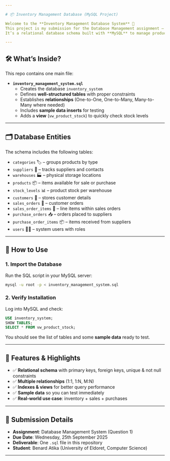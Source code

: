 ```yaml
---

# 📦 Inventory Management Database (MySQL Project)

Welcome to the **Inventory Management Database System** 🎉  
This project is my submission for the Database Management assignment — Question 1.  
It’s a relational database schema built with **MySQL** to manage products, customers, suppliers, warehouses, sales, and purchases.  

---
```


## 🛠️ What’s Inside?
This repo contains one main file:  

- **`inventory_management_system.sql`**  
  - Creates the database `inventory_system`  
  - Defines **well-structured tables** with proper constraints  
  - Establishes **relationships** (One-to-One, One-to-Many, Many-to-Many where needed)  
  - Includes **sample data inserts** for testing  
  - Adds a **view** (`vw_product_stock`) to quickly check stock levels  

---

## 🗂️ Database Entities
The schema includes the following tables:
- `categories` 🏷️ – groups products by type  
- `suppliers` 🚚 – tracks suppliers and contacts  
- `warehouses` 🏭 – physical storage locations  
- `products` 📦 – items available for sale or purchase  
- `stock_levels` 📊 – product stock per warehouse  
- `customers` 🙋 – stores customer details  
- `sales_orders` 🧾 – customer orders  
- `sales_order_items` 🛒 – line items within sales orders  
- `purchase_orders` 📥 – orders placed to suppliers  
- `purchase_order_items` 📦 – items received from suppliers  
- `users` 👩‍💻 – system users with roles  

---

## 🚀 How to Use

### 1. Import the Database
Run the SQL script in your MySQL server:
```bash
mysql -u root -p < inventory_management_system.sql
````

### 2. Verify Installation

Log into MySQL and check:

```sql
USE inventory_system;
SHOW TABLES;
SELECT * FROM vw_product_stock;
```

You should see the list of tables and some **sample data** ready to test.

---

## 🎯 Features & Highlights

* ✅ **Relational schema** with primary keys, foreign keys, unique & not null constraints
* ✅ **Multiple relationships** (1:1, 1\:N, M\:N)
* ✅ **Indexes & views** for better query performance
* ✅ **Sample data** so you can test immediately
* ✅ **Real-world use case**: inventory + sales + purchases

---

## 📌 Submission Details

* **Assignment**: Database Management System (Question 1)
* **Due Date**: Wednesday, 25th September 2025
* **Deliverable**: One `.sql` file in this repository
* **Student**: Benard Atika (University of Eldoret, Computer Science)

---
